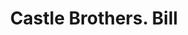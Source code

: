 ---
doi: 10.7916/D8F4913M
date_other: '1880'
date_other_textual: 1880-1889
form: printed ephemera
genre:
- Invoices
name:
- Castle Brothers
object_in_context_url: https://biggert.cul.columbia.edu/items/view/ave_biggert_00024
subject_hierarchical_geographic:
- San Francisco, California, United States
subject_name:
- Castle Brothers
title: Castle Brothers. Bill
sort_title: Castle Brothers. Bill
call_number: ave_biggert_00024
coordinates:
- 37.78333333333333,-122.41666666666667
pid: ave_biggert_00024
identifiers: ave_biggert_00024
thumbnail: https://derivativo-3.library.columbia.edu/iiif/2/ldpd:342737/full/!256,256/0/native.jpg
permalink: "/items/ave_biggert_00024/"
layout: iiif-image-page
---